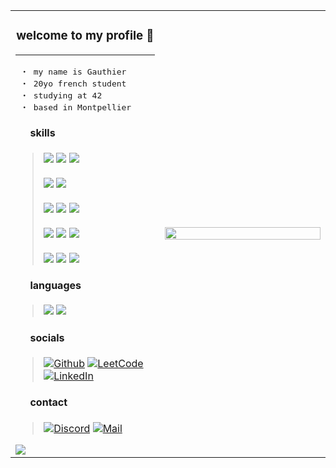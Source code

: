 <table width="100%" style="border: none;">
	<tr>
		<td width="45%">
			<h3 align="center">
				welcome to my profile 👋
			</h3>
			<hr>
<pre>
 ・ my name is Gauthier
 ・ 20yo french student
 ・ studying at 42
 ・ based in Montpellier
</pre>
			<h4>
				⠀⠀skills
			</h4>
			<blockquote>
				<img src="https://img.shields.io/badge/c-555555?style=flat&logo=c&logoColor=white">
				<img src="https://img.shields.io/badge/cpp-F34B7D?style=flat&logo=c%2B%2B&logoColor=white">
				<img src="https://img.shields.io/badge/rust-DEA584?style=flat&logo=rust&logoColor=333333">
				<br />
				<br />
				<img src="https://img.shields.io/badge/python-3572A5?style=flat&logo=python&logoColor=white">
				<img src="https://img.shields.io/badge/pandas-150458?style=flat&logo=pandas&logoColor=white">
				<br />
				<br />
				<img src="https://img.shields.io/badge/mongodb-11AA50?style=flat&logo=mongodb&logoColor=white">
				<img src="https://img.shields.io/badge/mysql-00618A?style=flat&logo=mysql&logoColor=white">
				<img src="https://img.shields.io/badge/docker-384D54?style=flat&logo=docker&logoColor=white">
				<br />
				<br />
				<img src="https://img.shields.io/badge/-html-E34C26?style=flat&logo=html5&logoColor=white">
				<img src="https://img.shields.io/badge/-css-563D7C?style=flat&logo=css">
				<img src="https://img.shields.io/badge/-javascript-F1E05A?style=flat&logo=javascript&logoColor=black">
				<br />
				<br />
				<img src="https://img.shields.io/badge/linux-FCC624?style=flat&logo=linux&logoColor=black">
				<img src="https://img.shields.io/badge/shell-89E051?style=flat&logo=gnu-bash&logoColor=black">
				<img src="https://img.shields.io/badge/git-E44C30?style=flat&logo=git&logoColor=white">
				<br />
			</blockquote>
			<h4>
				⠀⠀languages
			</h4>
			<blockquote>
				<img src="https://img.shields.io/badge/french-002654?style=flat">
				<img src="https://img.shields.io/badge/english-C9082A?style=flat">
			</blockquote>
			<h4>
				⠀⠀socials
			</h4>
			<blockquote>
				
[![Github](https://img.shields.io/badge/github-%23121011.svg?style=flat&logo=github&logoColor=white)](https://github.com/gogolescargot)
[![LeetCode](https://img.shields.io/badge/-leetcode-FFA116?style=flat&logo=LeetCode&logoColor=black)](https://leetcode.com/gogolescargot/)
[![LinkedIn](https://img.shields.io/badge/linkedin-0077B5?style=flat&logo=linkedin&logoColor=white)](https://www.linkedin.com/in/gauthiergalon/)
			</blockquote>
			<h4>
				⠀⠀contact
			</h4>
			<blockquote>
				[![Discord](https://img.shields.io/badge/discord-738ADB?style=flat&logo=discord&logoColor=white)](https://discord.com/users/385337518880718848)
				[![Mail](https://img.shields.io/badge/-mail-1577CF?style=flat&logo=ThunderBird&logoColor=white)](mailto:gauthiergalon@pm.me)
			</blockquote>
    				<img src="https://github-readme-stats.vercel.app/api/top-langs/?username=gogolescargot&title_color=e6edf3&text_color=858585&icon_color=858585&bg_color=00000000&hide_border=true&show_icons=true&card_width=401&layout=compact" />
		</td>
		<td align="right" width="50%">
			<img src="https://i.pinimg.com/736x/aa/67/a8/aa67a84adb24ec4250b024b1acb008ea.jpg" height="100%">
		</td>
	</tr>
</table>


